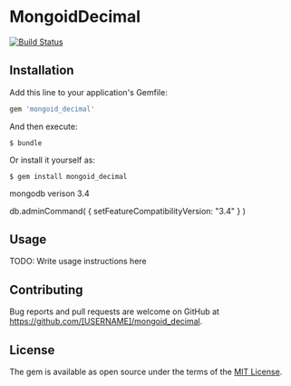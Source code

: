 # MongoidDecimal

[![Build Status](https://travis-ci.org/calleo/mongoid_decimal.svg?branch=master)](https://travis-ci.org/calleo/mongoid_decimal)

## Installation

Add this line to your application's Gemfile:

```ruby
gem 'mongoid_decimal'
```

And then execute:

    $ bundle

Or install it yourself as:

    $ gem install mongoid_decimal

mongodb verison 3.4

db.adminCommand( { setFeatureCompatibilityVersion: "3.4" } )

## Usage

TODO: Write usage instructions here

## Contributing

Bug reports and pull requests are welcome on GitHub at https://github.com/[USERNAME]/mongoid_decimal.

## License

The gem is available as open source under the terms of the [MIT License](http://opensource.org/licenses/MIT).

